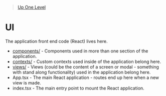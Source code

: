 > [Up One Level](../readme.md)

# UI

The application front end code (React) lives here.

- [components/](components/readme.md) - Components used in more than one section of the application.
- [contexts/](contexts/readme.md) - Custom contexts used inside of the application belong here.
- [views/](views/readme.md) - Views (could be the content of a screen or modal - something with stand along functionality) used in the application belong here.
- App.tsx - The main React application - routes end up here when a new view is made.
- index.tsx - The main entry point to mount the React application.